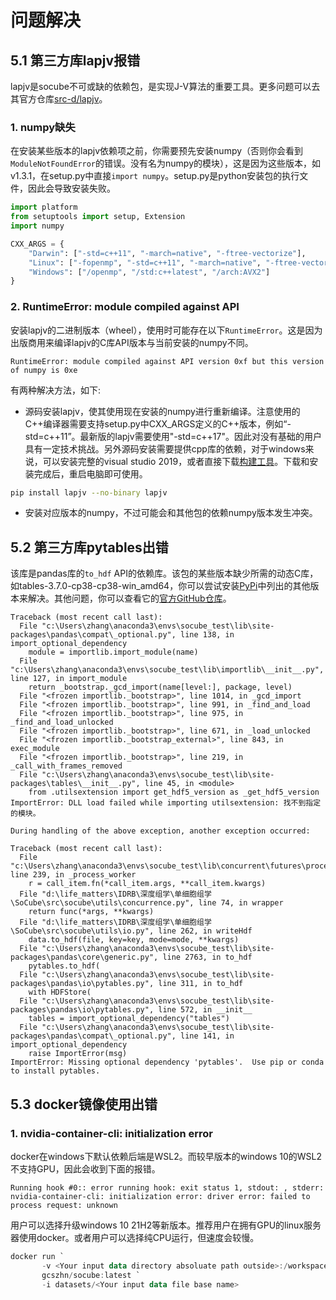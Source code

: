 # 问题解决
## 5.1 第三方库lapjv报错
lapjv是socube不可或缺的依赖包，是实现J-V算法的重要工具。更多问题可以去其官方仓库[src-d/lapjv](https://github.com/src-d/lapjv)。
### 1. numpy缺失

在安装某些版本的lapjv依赖项之前，你需要预先安装numpy（否则你会看到`ModuleNotFoundError`的错误。没有名为numpy的模块），这是因为这些版本，如v1.3.1，在setup.py中直接`import numpy`。setup.py是python安装包的执行文件，因此会导致安装失败。

```python
import platform
from setuptools import setup, Extension
import numpy

CXX_ARGS = {
    "Darwin": ["-std=c++11", "-march=native", "-ftree-vectorize"],
    "Linux": ["-fopenmp", "-std=c++11", "-march=native", "-ftree-vectorize"],
    "Windows": ["/openmp", "/std:c++latest", "/arch:AVX2"]
}
```
### 2. RuntimeError: module compiled against API
安装lapjv的二进制版本（wheel），使用时可能存在以下`RuntimeError`。这是因为出版商用来编译lapjv的C库API版本与当前安装的numpy不同。
```
RuntimeError: module compiled against API version 0xf but this version of numpy is 0xe
```
有两种解决方法，如下:
- 源码安装lapjv，使其使用现在安装的numpy进行重新编译。注意使用的C++编译器需要支持setup.py中CXX_ARGS定义的C++版本，例如“-std=c++11”。最新版的lapjv需要使用"-std=c++17"。因此对没有基础的用户具有一定技术挑战。另外源码安装需要提供cpp库的依赖，对于windows来说，可以安装完整的visual studio 2019，或者直接下载[构建工具](https://visualstudio.microsoft.com/visual-cpp-build-tools/)。下载和安装完成后，重启电脑即可使用。
```bash
pip install lapjv --no-binary lapjv
```
- 安装对应版本的numpy，不过可能会和其他包的依赖numpy版本发生冲突。

## 5.2 第三方库pytables出错
该库是pandas库的`to_hdf` API的依赖库。该包的某些版本缺少所需的动态C库，如tables-3.7.0-cp38-cp38-win_amd64，你可以尝试安装[PyPi](https://pypi.org/project/tables/)中列出的其他版本来解决。其他问题，你可以查看它的[官方GitHub仓库](https://github.com/PyTables/PyTables)。
```
Traceback (most recent call last):
  File "c:\Users\zhang\anaconda3\envs\socube_test\lib\site-packages\pandas\compat\_optional.py", line 138, in import_optional_dependency
    module = importlib.import_module(name)
  File "c:\Users\zhang\anaconda3\envs\socube_test\lib\importlib\__init__.py", line 127, in import_module
    return _bootstrap._gcd_import(name[level:], package, level)
  File "<frozen importlib._bootstrap>", line 1014, in _gcd_import
  File "<frozen importlib._bootstrap>", line 991, in _find_and_load
  File "<frozen importlib._bootstrap>", line 975, in _find_and_load_unlocked
  File "<frozen importlib._bootstrap>", line 671, in _load_unlocked
  File "<frozen importlib._bootstrap_external>", line 843, in exec_module
  File "<frozen importlib._bootstrap>", line 219, in _call_with_frames_removed
  File "c:\Users\zhang\anaconda3\envs\socube_test\lib\site-packages\tables\__init__.py", line 45, in <module>
    from .utilsextension import get_hdf5_version as _get_hdf5_version
ImportError: DLL load failed while importing utilsextension: 找不到指定的模块。

During handling of the above exception, another exception occurred:

Traceback (most recent call last):
  File "c:\Users\zhang\anaconda3\envs\socube_test\lib\concurrent\futures\process.py", line 239, in _process_worker
    r = call_item.fn(*call_item.args, **call_item.kwargs)
  File "d:\life_matters\IDRB\深度组学\单细胞组学\SoCube\src\socube\utils\concurrence.py", line 74, in wrapper
    return func(*args, **kwargs)
  File "d:\life_matters\IDRB\深度组学\单细胞组学\SoCube\src\socube\utils\io.py", line 262, in writeHdf
    data.to_hdf(file, key=key, mode=mode, **kwargs)
  File "c:\Users\zhang\anaconda3\envs\socube_test\lib\site-packages\pandas\core\generic.py", line 2763, in to_hdf
    pytables.to_hdf(
  File "c:\Users\zhang\anaconda3\envs\socube_test\lib\site-packages\pandas\io\pytables.py", line 311, in to_hdf
    with HDFStore(
  File "c:\Users\zhang\anaconda3\envs\socube_test\lib\site-packages\pandas\io\pytables.py", line 572, in __init__
    tables = import_optional_dependency("tables")
  File "c:\Users\zhang\anaconda3\envs\socube_test\lib\site-packages\pandas\compat\_optional.py", line 141, in import_optional_dependency
    raise ImportError(msg)
ImportError: Missing optional dependency 'pytables'.  Use pip or conda to install pytables.
```

## 5.3 docker镜像使用出错
### 1. nvidia-container-cli: initialization error
 docker在windows下默认依赖后端是WSL2。而较早版本的windows 10的WSL2不支持GPU，因此会收到下面的报错。
 ```
Running hook #0:: error running hook: exit status 1, stdout: , stderr: nvidia-container-cli: initialization error: driver error: failed to process request: unknown
 ```
 用户可以选择升级windows 10 21H2等新版本。推荐用户在拥有GPU的linux服务器使用docker。或者用户可以选择纯CPU运行，但速度会较慢。
 ```powershell
docker run `
        -v <Your input data directory absoluate path outside>:/workspace/datasets `
        gcszhn/socube:latest `
        -i datasets/<Your input data file base name>
 ```